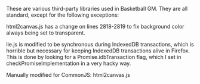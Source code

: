 These are various third-party libraries used in Basketball GM. They are all
standard, except for the following exceptions:

html2canvas.js has a change on lines 2818-2819 to fix background color always
being set to transparent.

lie.js is modified to be synchronous during IndexedDB transactions, which is
horrible but necessary for keeping IndexedDB transactions alive in Firefox. This
is done by looking for a Promise.idbTransaction flag, which I set in
checkPromiseImplementation in a very hacky way.

Manually modified for CommonJS:
html2canvas.js